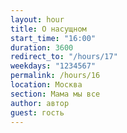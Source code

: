 ```yaml
---
layout: hour
title: О насущном
start_time: "16:00"
duration: 3600
redirect_to: "/hours/17"
weekdays: "1234567"
permalink: /hours/16
location: Москва
section: Мама мы все
author: автор
guest: гость  
---
```

